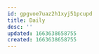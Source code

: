 ```yaml
---
id: gpgvoe7uaz2h1xyj51pcupd
title: Daily
desc: ''
updated: 1663638658755
created: 1663638658755
---
```

